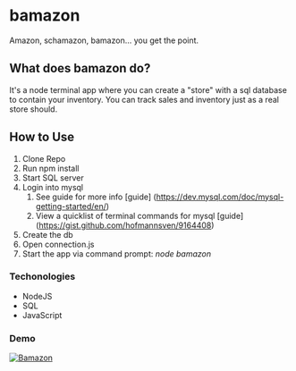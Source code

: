 # bamazon

Amazon, schamazon, bamazon... you get the point.

## What does bamazon do?

It's a node terminal app where you can create a "store" with a sql database to contain your inventory. You can track sales and inventory just as a real store should.

## How to Use

1. Clone Repo
1. Run npm install
1. Start SQL server
1. Login into mysql
    1. See guide for more info [guide] (https://dev.mysql.com/doc/mysql-getting-started/en/)
    1. View a quicklist of terminal commands for mysql [guide]
    (https://gist.github.com/hofmannsven/9164408)
1. Create the db
1. Open connection.js
1. Start the app via command prompt: *node bamazon*

### Techonologies

* NodeJS
* SQL
* JavaScript

### Demo

[![Bamazon](http://img.youtube.com/vi/ETZ_huLnYSg/0.jpg)](http://www.youtube.com/watch?v=ETZ_huLnYSg)
